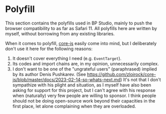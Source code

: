 
# Polyfill

This section contains the polyfills used in BP Studio,
mainly to push the browser compatibility to as far as Safari 11.
All polyfills here are written by myself, without borrowing from any existing libraries.

When it comes to polyfill,
[core-js](https://github.com/zloirock/core-js) easily come into mind,
but I deliberately don't use it here for the following reasons:

1. It doesn't cover everything I need (e.g. `EventTarget`).
2. Its codes and import chains are, in my opinion, unnecessarily complex.
3. I don't want to be one of the "ungrateful users" (paraphrased) implied by its author Denis Pushkarev.
   (See https://github.com/zloirock/core-js/blob/master/docs/2023-02-14-so-whats-next.md)
   It's not that I don't sympathize with his plight and situation,
   as I myself have also been asking for support for this project,
   but I can't agree with his response when (naturally) very few people are willing to sponsor.
   I think people should not be doing open-source work beyond their capacities in the first place,
   let alone complaining when they are overloaded.

